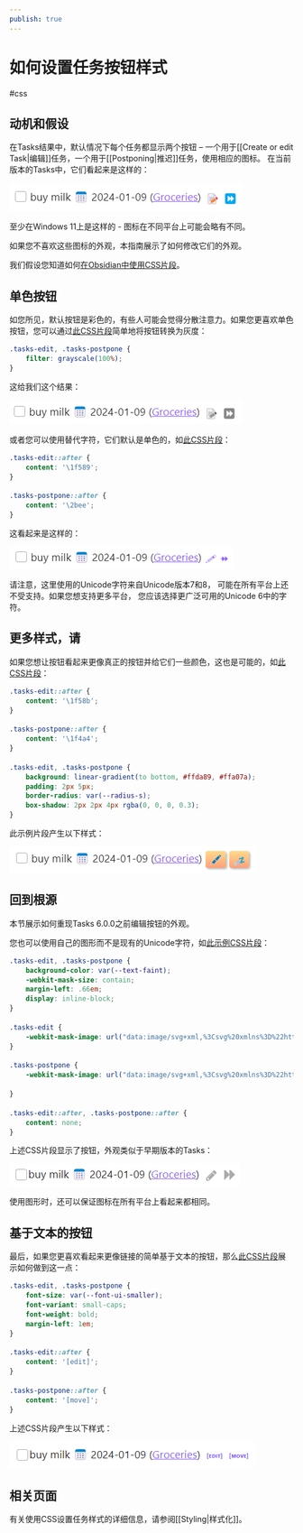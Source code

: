 ```yaml
---
publish: true
---
```


# 如何设置任务按钮样式

<span class="related-pages">#css</span>

## 动机和假设

在Tasks结果中，默认情况下每个任务都显示两个按钮 &ndash;
一个用于[[Create or edit Task|编辑]]任务，一个用于[[Postponing|推迟]]任务，使用相应的图标。
在当前版本的Tasks中，它们看起来是这样的：

![Task buttons with default style](../images/tasks-buttons-default.png)

至少在Windows 11上是这样的 -
图标在不同平台上可能会略有不同。

如果您不喜欢这些图标的外观，本指南展示了如何修改它们的外观。

我们假设您知道如何[在Obsidian中使用CSS片段](https://help.obsidian.md/How+to/Add+custom+styles#Use+Themes+and+or+CSS+snippets)。

## 单色按钮

如您所见，默认按钮是彩色的，有些人可能会觉得分散注意力。如果您更喜欢单色按钮，您可以通过[此CSS片段](https://github.com/obsidian-tasks-group/obsidian-tasks/blob/main/resources/sample_vaults/Tasks-Demo/.obsidian/snippets/tasks-buttons-gray.css)简单地将按钮转换为灰度：

<!-- snippet: resources/sample_vaults/Tasks-Demo/.obsidian/snippets/tasks-buttons-gray.css -->
```css
.tasks-edit, .tasks-postpone {
    filter: grayscale(100%);
}
```
<!-- endSnippet -->

这给我们这个结果：

![Task buttons with gray style](../images/tasks-buttons-gray.png)

或者您可以使用替代字符，它们默认是单色的，如[此CSS片段](https://github.com/obsidian-tasks-group/obsidian-tasks/blob/main/resources/sample_vaults/Tasks-Demo/.obsidian/snippets/tasks-buttons-alt.css)：

<!-- snippet: resources/sample_vaults/Tasks-Demo/.obsidian/snippets/tasks-buttons-alt.css -->
```css
.tasks-edit::after {
    content: '\1f589';
}

.tasks-postpone::after {
    content: '\2bee';
}
```
<!-- endSnippet -->

这看起来是这样的：

![Task buttons with alt characters](../images/tasks-buttons-alt.png)

请注意，这里使用的Unicode字符来自Unicode版本7和8，
可能在所有平台上还不受支持。如果您想支持更多平台，
您应该选择更广泛可用的Unicode 6中的字符。

## 更多样式，请

如果您想让按钮看起来更像真正的按钮并给它们一些颜色，这也是可能的，如[此CSS片段](https://github.com/obsidian-tasks-group/obsidian-tasks/blob/main/resources/sample_vaults/Tasks-Demo/.obsidian/snippets/tasks-buttons-stylish.css)：

<!-- snippet: resources/sample_vaults/Tasks-Demo/.obsidian/snippets/tasks-buttons-stylish.css -->
```css
.tasks-edit::after {
    content: '\1f58b';
}

.tasks-postpone::after {
    content: '\1f4a4';
}

.tasks-edit, .tasks-postpone {
    background: linear-gradient(to bottom, #ffda89, #ffa07a);
    padding: 2px 5px;
    border-radius: var(--radius-s);
    box-shadow: 2px 2px 4px rgba(0, 0, 0, 0.3);
}
```
<!-- endSnippet -->

此示例片段产生以下样式：

![Task buttons with more style](../images/tasks-buttons-stylish.png)

## 回到根源

本节展示如何重现Tasks 6.0.0之前编辑按钮的外观。

您也可以使用自己的图形而不是现有的Unicode字符，如[此示例CSS片段](https://github.com/obsidian-tasks-group/obsidian-tasks/blob/main/resources/sample_vaults/Tasks-Demo/.obsidian/snippets/tasks-buttons-svg.css)：

<!-- snippet: resources/sample_vaults/Tasks-Demo/.obsidian/snippets/tasks-buttons-svg.css -->
```css
.tasks-edit, .tasks-postpone {
    background-color: var(--text-faint);
    -webkit-mask-size: contain;
    margin-left: .66em;
    display: inline-block;
}

.tasks-edit {
    -webkit-mask-image: url("data:image/svg+xml,%3Csvg%20xmlns%3D%22http%3A%2F%2Fwww.w3.org%2F2000%2Fsvg%22%20xmlns%3Axlink%3D%22http%3A%2F%2Fwww.w3.org%2F1999%2Fxlink%22%20aria-hidden%3D%22true%22%20focusable%3D%22false%22%20width%3D%221em%22%20height%3D%221em%22%20style%3D%22-ms-transform%3A%20rotate(360deg)%3B%20-webkit-transform%3A%20rotate(360deg)%3B%20transform%3A%20rotate(360deg)%3B%22%20preserveAspectRatio%3D%22xMidYMid%20meet%22%20viewBox%3D%220%200%201536%201536%22%3E%3Cpath%20d%3D%22M363%201408l91-91l-235-235l-91%2091v107h128v128h107zm523-928q0-22-22-22q-10%200-17%207l-542%20542q-7%207-7%2017q0%2022%2022%2022q10%200%2017-7l542-542q7-7%207-17zm-54-192l416%20416l-832%20832H0v-416zm683%2096q0%2053-37%2090l-166%20166l-416-416l166-165q36-38%2090-38q53%200%2091%2038l235%20234q37%2039%2037%2091z%22%20fill%3D%22%23626262%22%2F%3E%3C%2Fsvg%3E");
}

.tasks-postpone {
    -webkit-mask-image: url("data:image/svg+xml,%3Csvg%20xmlns%3D%22http%3A%2F%2Fwww.w3.org%2F2000%2Fsvg%22%20xmlns%3Axlink%3D%22http%3A%2F%2Fwww.w3.org%2F1999%2Fxlink%22%20aria-hidden%3D%22true%22%20focusable%3D%22false%22%20width%3D%221em%22%20height%3D%221em%22%20style%3D%22-ms-transform%3A%20rotate%28360deg%29%3B%20-webkit-transform%3A%20rotate%28360deg%29%3B%20transform%3A%20rotate%28360deg%29%3B%22%20preserveAspectRatio%3D%22xMidYMid%20meet%22%20viewBox%3D%220%200%201536%201536%22%3E%3Cpath%20d%3D%22M45%20-115q-19%20-19%20-32%20-13t-13%2032v1472q0%2026%2013%2032t32%20-13l710%20-710q9%20-9%2013%20-19v710q0%2026%2013%2032t32%20-13l710%20-710q9%20-9%2013%20-19v678q0%2026%2019%2045t45%2019h128q26%200%2045%20-19t19%20-45v-1408q0%20-26%20-19%20-45t-45%20-19h-128q-26%200%20-45%2019t-19%2045v678q-4%20-10%20-13%20-19l-710%20-710%20q-19%20-19%20-32%20-13t-13%2032v710q-4%20-10%20-13%20-19z%22%20fill%3D%22%23626262%22%2F%3E%3C%2Fsvg%3E");

}

.tasks-edit::after, .tasks-postpone::after {
    content: none;
}
```
<!-- endSnippet -->

上述CSS片段显示了按钮，外观类似于早期版本的Tasks：

![Task buttons with old style](../images/tasks-buttons-svg.png)

使用图形时，还可以保证图标在所有平台上看起来都相同。

## 基于文本的按钮

最后，如果您更喜欢看起来更像链接的简单基于文本的按钮，那么[此CSS片段](https://github.com/obsidian-tasks-group/obsidian-tasks/blob/main/resources/sample_vaults/Tasks-Demo/.obsidian/snippets/tasks-buttons-text.css)展示如何做到这一点：

<!-- snippet: resources/sample_vaults/Tasks-Demo/.obsidian/snippets/tasks-buttons-text.css -->
```css
.tasks-edit, .tasks-postpone {
    font-size: var(--font-ui-smaller);
    font-variant: small-caps;
    font-weight: bold;
    margin-left: 1em;
}

.tasks-edit::after {
    content: '[edit]';
}

.tasks-postpone::after {
    content: '[move]';
}
```
<!-- endSnippet -->

上述CSS片段产生以下样式：

![Task buttons with text style](../images/tasks-buttons-text.png)

## 相关页面

有关使用CSS设置任务样式的详细信息，请参阅[[Styling|样式化]]。
